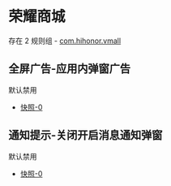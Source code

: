 # 荣耀商城

存在 2 规则组 - [com.hihonor.vmall](/src/apps/com.hihonor.vmall.ts)

## 全屏广告-应用内弹窗广告

默认禁用

- [快照-0](https://i.gkd.li/i/13060881)

## 通知提示-关闭开启消息通知弹窗

默认禁用

- [快照-0](https://i.gkd.li/i/13959029)
